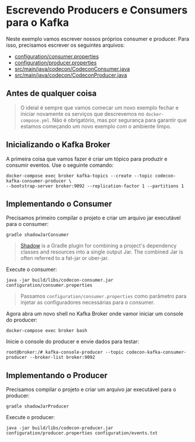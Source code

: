 # Escrevendo Producers e Consumers para o Kafka

Neste exemplo vamos escrever nossos próprios consumer e producer. Para isso, precisamos escrever
os seguintes arquivos:

* [configuration/consumer.properties](./configuration/consumer.properties)
* [configuration/producer.properties](./configuration/producer.properties)
* [src/main/java/codecon/CodeconConsumer.java](./src/main/java/codecon/CodeconConsumer.java)
* [src/main/java/codecon/CodeconProducer.java](./src/main/java/codecon/CodeconProducer.java)

## Antes de qualquer coisa

> O ideial é sempre que vamos comecar um novo exemplo fechar e iniciar novamente os
> serviços que descrevemos no `docker-compose.yml`. Não é obrigatório, mas por segurança
> para garantir que estamos começando um novo exemplo com o ambiente limpo.

## Inicializando o Kafka Broker

A primeira coisa que vamos fazer é criar um tópico para produzir e consumir
eventos. Use o seguinte comando:

```console
docker-compose exec broker kafka-topics --create --topic codecon-kafka-consumer-producer \
--bootstrap-server broker:9092 --replication-factor 1 --partitions 1
```

## Implementando o Consumer

Precisamos primeiro compilar o projeto e criar um arquivo jar executável para o consumer:

```console
gradle shadowJarConsumer
```

> [Shadow](https://imperceptiblethoughts.com/shadow/introduction/) is a Gradle plugin for combining a project's dependency classes and resources into a single output Jar. The combined Jar is often referred to a fat-jar or uber-jar.

Execute o consumer:

```console
java -jar build/libs/codecon-consumer.jar configuration/consumer.properties
```

> Passamos `configuration/consumer.properties` como parâmetro para injetar as
> configuradores necessárias para o consumer.

Agora abra um novo shell no Kafka Broker onde vamor iniciar um console do producer:

```console
docker-compose exec broker bash
```

Inicie o console do producer e envie dados para testar:

```broker-shell-producer
root@broker:/# kafka-console-producer --topic codecon-kafka-consumer-producer --broker-list broker:9092
```

## Implementando o Producer

Precisamos compilar o projeto e criar um arquivo jar executável para o producer:

```console
gradle shadowJarProducer
```

Execute o producer:

```console
java -jar build/libs/codecon-producer.jar configuration/producer.properties configuration/events.txt
```
